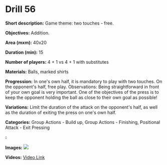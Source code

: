 # Drill 56

**Short description:**
Game theme: two touches - free.

**Objectives:**
Addition.

**Area (mxm):**
40x20

**Duration (min):**
15

**Number of players:**
4 + 1 vs 4 + 1 with substitutes

**Materials:**
Balls, marked shirts

**Progression:**
In one's own half, it is mandatory to play with two touches. On the opponent's half, free play. Observations: Being straightforward in front of your own goal is very important. One of the objectives of the press is to keep the opponent holding the ball as close to their own goal as possible!

**Variations:**
Limit the duration of the attack on the opponent's half, as well as the duration of exiting the press on one's own half.

**Categories:**
Group Actions - Build up, Group Actions - Finishing, Positional Attack - Exit Pressing

**:**


**Images:**
![](https://www.coachingfutsal.com/\images\8b9274ca46fcd9eae71502512688c0eae478d03927d8653b28a973258b9c1602c6284d6fc82b0f2f9b4aaf28f4726c8e42824070b59acd6984531afe7634c8834dadacfd5c147.jpg)

**Videos:**
[Video Link](https://www.youtube.com/embed/cL2dv4zHwDM)

